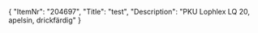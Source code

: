 {
  "ItemNr": "204697",
  "Title": "test",
  "Description": "PKU Lophlex LQ 20, apelsin, drickfärdig"
}